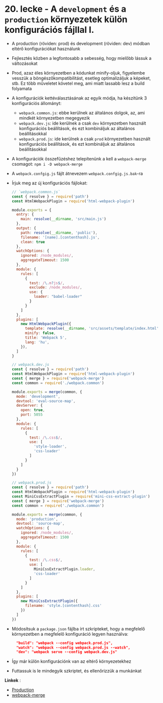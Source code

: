 # 20. lecke - A `development` és a `production` környezetek külön konfigurációs fájllal I.
- A production (röviden: prod) és development (röviden: dev) módban eltérő konfigurációkat használunk
- Fejlesztés közben a legfontosabb a sebesség, hogy mielőbb lássuk a változásokat
- Prod, azaz éles környezetben a kódunkat minify-oljuk, figyelembe vesszük a böngészőkompatibilitást, esetleg optimalizáljuk a képeket, stb. Ez több műveletet követel meg, ami miatt lassabb lesz a build folyamata
- A konfigurációk kettéválasztásának az egyik módja, ha készítünk 3 konfigurációs állományt: 
  - `webpack.common.js`: ebbe kerülnek az általános dolgok, az, ami mindkét környezetben megegyezik
  - `webpack.dev.js`: ide kerülnek a csak `dev` környezetben használt konfigurációs beállítások, és ezt kombináljuk az általános beállításokkal
  - `webpack.prod.js`: ide kerülnek a csak `prod` környezetben használt konfigurációs beállítások, és ezt kombináljuk az általános beállításokkal
- A konfigurációk összefűzéshez telepítenünk a kell a `webpack-merge` csomagot: `npm i -D webpack-merge` 
- A `webpack.confgig.js` fájlt átnevezem `webpack.confgig.js.bak`-ra
- Írjuk meg az új konfigurációs fájlokat:

  ```javascript
  // `webpack.common.js`
  const { resolve } = require('path')
  const HtmlWebpackPlugin = require('html-webpack-plugin')

  module.exports = {
    entry: {
      main: resolve(__dirname, 'src/main.js')
    },
    output: {
      path: resolve(__dirname, 'public'),
      filename: '[name].[contenthash].js',
      clean: true
    },
    watchOptions: {
      ignored: /node_modules/,
      aggregateTimeout: 1500
    },
    module: {
      rules: [
        {
          test: /\.m?js$/,
          exclude: /node_modules/,
          use: {
            loader: "babel-loader"
          }
        }
      ]
    },
    plugins: [
      new HtmlWebpackPlugin({
        template: resolve(__dirname, 'src/assets/template/index.html'),
        minify: false,
        title: 'Webpack 5',
        lang: 'hu',
      }),
    ]
  }
  ```

  ```javascript
  // webpack.dev.js
  const { resolve } = require('path')
  const HtmlWebpackPlugin = require('html-webpack-plugin')
  const { merge } = require('webpack-merge')
  const common = require('./webpack.common')

  module.exports = merge(common, {
    mode: 'development',
    devtool: 'eval-source-map',
    devServer: {
      open: true,
      port: 5055
    },
    module: {
      rules: [
        {
          test: /\.css$/,
          use: [
            'style-loader',
            'css-loader'
          ]
        }
      ]
    }
  })
  ```

  ```javascript
  // webpack.prod.js
  const { resolve } = require('path')
  const HtmlWebpackPlugin = require('html-webpack-plugin')
  const MiniCssExtractPlugin = require('mini-css-extract-plugin')
  const { merge } = require('webpack-merge')
  const common = require('./webpack.common')

  module.exports = merge(common, {
    mode: 'production',
    devtool: 'source-map',
    watchOptions: {
      ignored: /node_modules/,
      aggregateTimeout: 1500
    },
    module: {
      rules: [
        {
          test: /\.css$/,
          use: [
            MiniCssExtractPlugin.loader,
            'css-loader'
          ]
        }
      ]
    },
    plugins: [
      new MiniCssExtractPlugin({
        filename: 'style.[contenthash].css'
      })
    ]
  })
  ```

- Módosítsuk a `package.json` fájlba írt szkripteket, hogy a megfelelő környezetben a megfelelő konfiguráció legyen használva:

  ```json
    "build": "webpack --config webpack.prod.js",
    "watch": "webpack --config webpack.prod.js --watch",
    "dev": "webpack serve --config webpack.dev.js"
  ```

- Így már külön konfigurációnk van az eltérő környezetekhez
- Futtassuk is le mindegyik szkriptet, és ellenőrizzük a munkánkat

**Linkek** :
- [Production](https://webpack.js.org/guides/production/)
- [webpack-merge](https://github.com/survivejs/webpack-merge)
